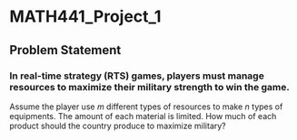 # MATH441_Project_1

## Problem Statement
### In real-time strategy (RTS) games, players must manage resources to maximize their military strength to win the game. 
Assume the player use $m$ different types of resources to make $n$ types of equipments.
The amount of each material is limited. How much of each product should the country produce to maximize military?